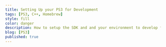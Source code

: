 ```yaml
---
title: Setting Up your PS3 for Development
tags: [PS3, C++, Homebrew]
style: fill
color: danger
description: How to setup the SDK and and your environment to develop for the PS3 system
blog: [PS3]
published: true
---
```

